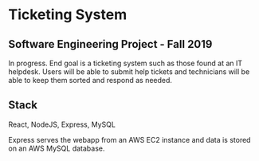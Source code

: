 # Ticketing System
## Software Engineering Project - Fall 2019

In progress. End goal is a ticketing system such as those found at an IT helpdesk.
Users will be able to submit help tickets and technicians will be able to keep them sorted and respond as needed.

## Stack
React, NodeJS, Express, MySQL

Express serves the webapp from an AWS EC2 instance and data is stored on an AWS MySQL database.
